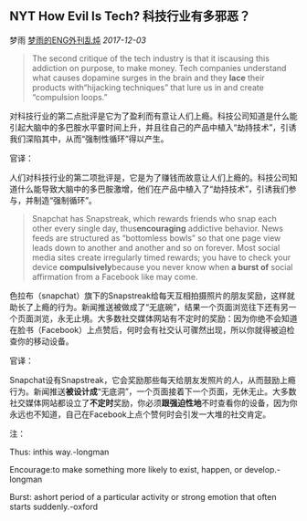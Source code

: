 ## NYT How Evil Is Tech? 科技行业有多邪恶？

梦雨 [梦雨的ENG外刊乱炖](javascript:void(0);) *2017-12-03*

> The second critique of the tech industry is that it iscausing this addiction on purpose, to make money. Tech companies understand what causes dopamine surges in the brain and they **lace** their products with“hijacking techniques” that lure us in and create “compulsion loops.”

对科技行业的第二点批评是它为了盈利而有意让人们上瘾。科技公司知道是什么能引起大脑中的多巴胺水平霎时间上升，并且往自己的产品中植入“劫持技术”，引诱我们深陷其中，从而“强制性循环”得以产生。

官译：

人们对科技行业的第二项批评是，它是为了赚钱而故意让人们上瘾的。科技公司知道什么能导致大脑中的多巴胺激增，他们在产品中植入了“劫持技术”，引诱我们参与，并制造“强制循环”。

> Snapchat has Snapstreak, which rewards friends who snap each other every single day, thus**encouraging** addictive behavior. News feeds are structured as “bottomless bowls” so that one page view leads down to another and another and so on forever. Most social media sites create irregularly timed rewards; you have to check your device **compulsively**because you never know when **a burst of** social affirmation from a Facebook like may come.

色拉布（snapchat）旗下的Snapstreak给每天互相拍摄照片的朋友奖励，这样就助长了上瘾的行为。新闻推送被做成了“无底碗”，结果一个页面浏览往下还有另一个页面浏览，永无止境。大多数社交媒体网站有不定时的奖励：因为你绝不会知道在脸书（Facebook）上点赞后，何时会有社交认可骤然出现，所以你就得被迫检查你的移动设备。

官译：

Snapchat设有Snapstreak，它会奖励那些每天给朋友发照片的人，从而鼓励上瘾行为。新闻推送**被设计成**“无底洞”，一个页面接着下一个页面，无休无止。大多数社交媒体网站都设立了**不定时**奖励，你必须**跟强迫性地**不时查看你的设备，因为你永远也不知道，自己在Facebook上点个赞何时会引发一大堆的社交肯定。

注：

Thus: inthis way.-longman

Encourage:to make something more likely to exist, happen, or develop.-longman

Burst: ashort period of a particular activity or strong emotion that often starts suddenly.-oxford









